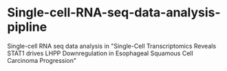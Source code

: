 # Single-cell-RNA-seq-data-analysis-pipline
Single-cell RNA seq data analysis in "Single-Cell Transcriptomics Reveals STAT1 drives LHPP Downregulation in Esophageal Squamous Cell Carcinoma Progression"

